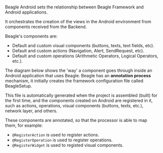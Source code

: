 Beagle Android sets the relationship between Beagle Framework and Android applications. 

It orchestrates the creation of the views in the Android environment from components received from the Backend.

Beagle's components are: 

* Default and custom visual components (buttons, texts, text fields, etc).
* Default and custom actions (Navigation, Alert, SendRequest, etc).
* Default and custom operations (Arithmetic Operators, Logical Operators, etc.).

The diagram below shows the 'way' a component goes through inside an Android application that uses Beagle.
Beagle has an **annotation process** mechanism, it initially creates the framework configuration file called BeagleSetup.

This file is automatically generated when the project is assembled (built) for the first time, and the components created on Android are registered in it, such as actions, operations, visual components (buttons, texts, etc.), network layer, and others.

These components are annotated, so that the processor is able to map them, for example:

-  `@RegisterAction` is used to register actions.
-  `@RegisterOperation` is used to register operations.
-  `@RegisterWidget` is used to registed visual components.